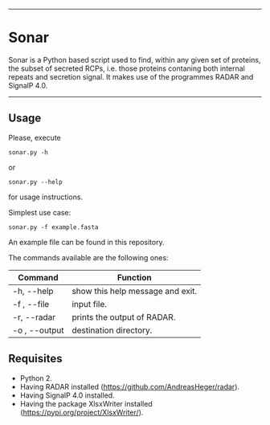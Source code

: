 ----
# Sonar
 
Sonar is a Python based script used to find, within any given set of proteins, the subset of secreted RCPs, i.e. those proteins contaning both internal repeats and secretion signal. It makes use of the programmes RADAR and SignalP 4.0.  

----
## Usage  
  
Please, execute  
```
sonar.py -h  
```
or  
```
sonar.py --help  
```
for usage instructions.  
  
Simplest use case:  
```
sonar.py -f example.fasta  
```
An example file can be found in this repository.
  
The commands available are the following ones:  

| Command       | Function                         |
|---------------|----------------------------------|
| -h, --help    | show this help message and exit. |
| -f , --file   | input file.                      |
| -r, --radar   | prints the output of RADAR.      |
| -o , --output | destination directory.           |

## Requisites
  * Python 2.
  * Having RADAR installed (https://github.com/AndreasHeger/radar).
  * Having SignalP 4.0 installed.
  * Having the package XlsxWriter installed (https://pypi.org/project/XlsxWriter/).
